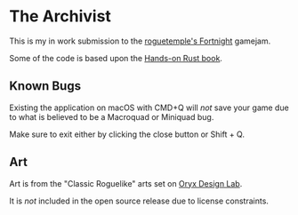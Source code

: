 # The Archivist

This is my in work submission to the [roguetemple's Fortnight](https://itch.io/jam/roguetemples-fortnight) gamejam.

Some of the code is based upon the [Hands-on Rust book](https://pragprog.com/titles/hwrust/hands-on-rust/).

## Known Bugs

Existing the application on macOS with CMD+Q will _not_ save your game due to what is believed to be a Macroquad or Miniquad bug. 

Make sure to exit either by clicking the close button or Shift + Q.


## Art

Art is from the "Classic Roguelike" arts set on [Oryx Design Lab](https://www.oryxdesignlab.com/). 

It is _not_ included in the open source release due to license constraints.